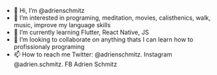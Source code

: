 - 👋 Hi, I’m @adrienschmitz
- 👀 I’m interested in programing, meditation, movies, calisthenics, walk, music, improve my language skills 
- 🌱 I’m currently learning Flutter, React Native, JS
- 💞️ I’m looking to collaborate on anything thats I can learn how to profissionaly programing 
- 📫 How to reach me Twitter: @adrienschmitz. Instagram @adrien.schmitz. FB Adrien Schmitz

<!---
adrienschmitz/adrienschmitz is a ✨ special ✨ repository because its `README.md` (this file) appears on your GitHub profile.
You can click the Preview link to take a look at your changes.
--->
